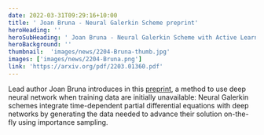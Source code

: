 ```yaml
---
date: 2022-03-31T09:29:16+10:00
title: ' Joan Bruna - Neural Galerkin Scheme preprint'
heroHeading: ''
heroSubHeading: ' Joan Bruna - Neural Galerkin Scheme with Active Learning for High-Dimensional Evolution Equations'
heroBackground: ''
thumbnail:  'images/news/2204-Bruna-thumb.jpg'
images: ['images/news/2204-Bruna.png']
link: 'https://arxiv.org/pdf/2203.01360.pdf' 
---
```


Lead author Joan Bruna introduces in this [preprint](https://arxiv.org/pdf/2203.01360.pdf), a method to use deep neural network when training data are initially unavailable: Neural Galerkin schemes integrate time-dependent partial differential equations with deep networks by generating the data needed to advance their solution on-the-fly using importance sampling.
